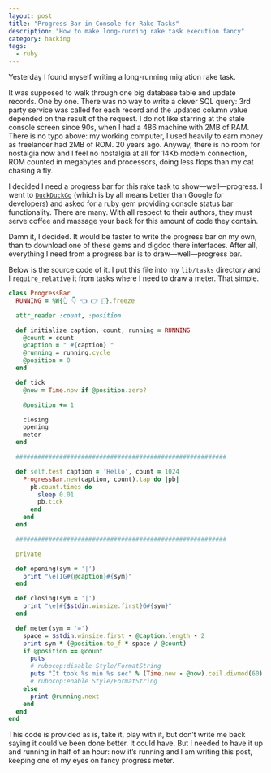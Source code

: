 ```yaml
---
layout: post
title: "Progress Bar in Console for Rake Tasks"
description: "How to make long-running rake task execution fancy"
category: hacking
tags:
  - ruby
---
```


Yesterday I found myself writing a long-running migration rake task.

It was supposed to walk through one big database table and update records.
One by one. There was no way to write a clever SQL query: 3rd party service
was called for each record and the updated column value depended on
the result of the request. I do not like starring at the stale console screen
since 90s, when I had a 486 machine with 2MB of RAM. There is no typo above:
my working computer, I used heavily to earn money as freelancer had 2MB of ROM.
20 years ago. Anyway, there is no room for nostalgia now and I feel no
nostalgia at all for 14Kb modem connection, ROM counted in megabytes and
processors, doing less flops than my cat chasing a fly.

I decided I need a progress bar for this rake task to show—well—progress.
I went to [`DuckDuckGo`](https://duckduckgo.com) (which is by all means better
than Google for developers) and asked for a ruby gem providing console status
bar functionality. There are many. With all respect to their authors, they must
serve coffee and massage your back for this amount of code they contain.

Damn it, I decided. It would be faster to write the progress bar on my own,
than to download one of these gems and digdoc there interfaces. After all,
everything I need from a progress bar is to draw—well—progress bar.

Below is the source code of it. I put this file into my `lib/tasks` directory
and I `require_relative` it from tasks where I need to draw a meter. That simple.

```ruby
class ProgressBar
  RUNNING = %W{👆 👇 👈 👉 👊}.freeze

  attr_reader :count, :position

  def initialize caption, count, running = RUNNING
    @count = count
    @caption = " #{caption} "
    @running = running.cycle
    @position = 0
  end

  def tick
    @now = Time.now if @position.zero?

    @position += 1

    closing
    opening
    meter
  end

  ##########################################################

  def self.test caption = 'Hello', count = 1024
    ProgressBar.new(caption, count).tap do |pb|
      pb.count.times do
        sleep 0.01
        pb.tick
      end
    end
  end

  ##########################################################

  private

  def opening(sym = '|')
    print "\e[1G#{@caption}#{sym}"
  end

  def closing(sym = '|')
    print "\e[#{$stdin.winsize.first}G#{sym}"
  end

  def meter(sym = '=')
    space = $stdin.winsize.first - @caption.length - 2
    print sym * (@position.to_f * space / @count)
    if @position == @count
      puts
      # rubocop:disable Style/FormatString
      puts "It took %s min %s sec" % (Time.now - @now).ceil.divmod(60)
      # rubocop:enable Style/FormatString
    else
      print @running.next
    end
  end
end
```

This code is provided as is, take it, play with it, but don’t write me back
saying it could’ve been done better. It could have. But I needed to have it up
and running in half of an hour: now it’s running and I am writing this post,
keeping one of my eyes on fancy progress meter.
